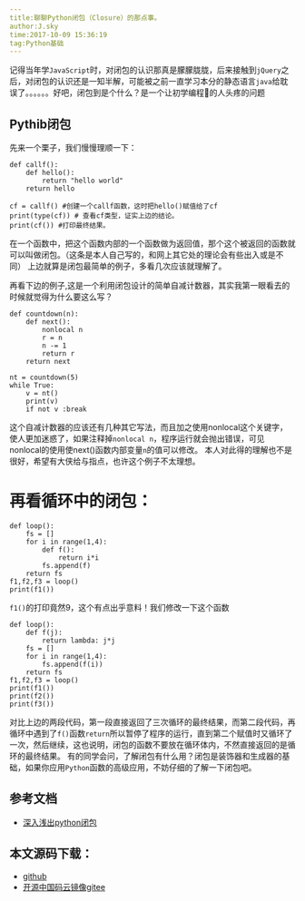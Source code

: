 ```yaml
---
title:聊聊Python闭包（Closure）的那点事。
author:J.sky
time:2017-10-09 15:36:19
tag:Python基础
---
```


记得当年学`JavaScript`时，对闭包的认识那真是朦朦胧胧，后来接触到`jQuery`之后，对闭包的认识还是一知半解，可能被之前一直学习本分的静态语言`java`给耽误了。。。。。。好吧，闭包到是个什么？是一个让初学编程的人头疼的问题

## Pythib闭包

先来一个栗子，我们慢慢理顺一下：

<pre><code class="python">def callf():
    def hello():
        return "hello world"
    return hello

cf = callf() #创建一个callf函数，这时把hello()赋值给了cf
print(type(cf)) # 查看cf类型，证实上边的结论。
print(cf()) #打印最终结果。
</code></pre>

在一个函数中，把这个函数内部的一个函数做为返回值，那个这个被返回的函数就可以叫做闭包。（这条是本人自己写的，和网上其它处的理论会有些出入或是不同）
上边就算是闭包最简单的例子，多看几次应该就理解了。

再看下边的例子,这是一个利用闭包设计的简单自减计数器，其实我第一眼看去的时候就觉得为什么要这么写？

<pre><code class="python">def countdown(n):
    def next():
        nonlocal n 
        r = n 
        n -= 1
        return r
    return next

nt = countdown(5)
while True:
    v = nt()
    print(v)
    if not v :break
</code></pre>

这个自减计数器的应该还有几种其它写法，而且加之使用nonlocal这个关键字，使人更加迷惑了，如果注释掉`nonlocal n`，程序运行就会抛出错误，可见nonlocal的使用使next()函数内部变量`n`的值可以修改。 本人对此得的理解也不是很好，希望有大侠给与指点，也许这个例子不太理想。

# 再看循环中的闭包：

<pre><code class="python">def loop():
    fs = []
    for i in range(1,4):
        def f():
            return i*i
        fs.append(f)
    return fs
f1,f2,f3 = loop()
print(f1())
</code></pre>

`f1()`的打印竟然9，这个有点出乎意料！我们修改一下这个函数

<pre><code class="python">def loop(): 
    def f(j):
        return lambda: j*j
    fs = []
    for i in range(1,4):
        fs.append(f(i))       
    return fs
f1,f2,f3 = loop()
print(f1())
print(f2())
print(f3())
</code></pre>

对比上边的两段代码，第一段直接返回了三次循环的最终结果，而第二段代码，再循环中遇到了`f()`函数`return`所以暂停了程序的运行，直到第二个赋值时又循环了一次，然后继续，这也说明，闭包的函数不要放在循环体内，不然直接返回的是循环的最终结果。
有的同学会问，了解闭包有什么用？闭包是装饰器和生成器的基础，如果你应用`Python`函数的高级应用，不妨仔细的了解一下闭包吧。

## 参考文档

+ [深入浅出python闭包](https://zhuanlan.zhihu.com/p/22229197)

## 本文源码下载：

+ [github](https://github.com/bosichong/17python.com/blob/master/deftest/closuretest.py)
+ [开源中国码云镜像gitee](https://gitee.com/J_Sky/17python.com/blob/master/deftest/closuretest.py)